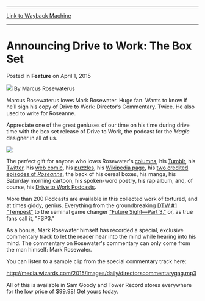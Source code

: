
---
[Link to Wayback Machine](https://web.archive.org/web/20160329203206/http://magic.wizards.com/en/articles/archive/feature/announcing-drive-work-box-set-2015-04-01)

[_metadata_:author]:- "Marcus Rosewaterus"
[_metadata_:description]:- "Over 100 hours of Rosewater! Including a Special Bonus created exclusively for The Box Set!"
[_metadata_:generator]:- "Drupal 7 (http://drupal.org)"
[_metadata_:node]:- "372271"
[_metadata_:publish_date]:- "2015-04-01"
[_metadata_:source]:- "div-main-content"
[_metadata_:title]:- "Announcing Drive to Work: The Box Set"
[_metadata_:wayback_capture_timestamp]:- "2016-03-29 20:32:06"
[_metadata_:wayback_raw_url]:- "https://web.archive.org/web/20160329203206id_/http://magic.wizards.com/en/articles/archive/feature/announcing-drive-work-box-set-2015-04-01"
[_metadata_:wayback_url]:- "http://magic.wizards.com/en/articles/archive/feature/announcing-drive-work-box-set-2015-04-01"
---


Announcing Drive to Work: The Box Set
=====================================



 Posted in **Feature**
 on April 1, 2015 






![](https://media.magic.wizards.com/styles/auth_small/public/images/person/Mark_Tiberius_Rosewater.jpg)
By Marcus Rosewaterus




 Marcus Rosewaterus loves Mark Rosewater. Huge fan. Wants to know if he’ll sign his copy of Drive to Work: Director’s Commentary. Twice. He also used to write for Roseanne. 






Appreciate one of the great geniuses of our time on his time during drive time with the box set release of Drive to Work, the podcast for the *Magic* designer in all of us.



![](https://media.wizards.com/2015/images/daily/DriveToWork_Bigbox.png)



The perfect gift for anyone who loves Rosewater's [columns](http://magic.wizards.com/en/articles/columns/making-magic-archive), his [Tumblr](http://markrosewater.tumblr.com/), his [Twitter](https://twitter.com/maro254), his [web comic](http://markrosewater.tumblr.com/image/115033228148), his [puzzles](http://archive.wizards.com/Magic/magazine/article.aspx?x=mtgcom/feature/35), his [Wikipedia page](http://en.wikipedia.org/wiki/Mark_Rosewater), his [two credited episodes of *Roseanne*](http://www.imdb.com/name/nm0742909/), the back of his cereal boxes, his manga, his Saturday morning cartoon, his spoken-word poetry, his rap album, and, of course, his [Drive to Work Podcasts](https://itunes.apple.com/us/podcast/magic-gathering-drive-to-work/id580709168?mt=2).



More than 200 Podcasts are available in this collected work of tortured, and at times giddy, genius. Everything from the groundbreaking [DTW #1 "Tempest"](http://media.wizards.com/podcasts/magic/DrivetoWorkEp1.m4a) to the seminal game changer ["Future Sight—Part 3,"](http://media.wizards.com/podcasts/magic/drivetowork34futuresight3.mp3) or, as true fans call it, "FSP3."



As a bonus, Mark Rosewater himself has recorded a special, exclusive commentary track to let the reader hear into the mind while hearing into his mind. The commentary on Rosewater's commentary can only come from the man himself: Mark Rosewater.



You can listen to a sample clip from the special commentary track here:


<http://media.wizards.com/2015/images/daily/directorscommentarygag.mp3>


All of this is available in Sam Goody and Tower Record stores everywhere for the low price of $99.98! Get yours today.








